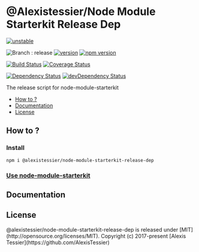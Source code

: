 # @Alexistessier/Node Module Starterkit Release Dep

[![unstable](http://badges.github.io/stability-badges/dist/unstable.svg)](http://github.com/badges/stability-badges)

![Branch : release](https://img.shields.io/badge/Branch-release-blue.svg)
[![version](https://img.shields.io/badge/version-1.0.3-blue.svg)](https://github.com/AlexisTessier/node-module-starterkit-release-dep#readme)
[![npm version](https://badge.fury.io/js/@alexistessier/node-module-starterkit-release-dep.svg)](https://badge.fury.io/js/@alexistessier%2Fnode-module-starterkit-release-dep)

[![Build Status](https://travis-ci.org/AlexisTessier/node-module-starterkit-release-dep.svg?branch=release)](https://travis-ci.org/AlexisTessier/node-module-starterkit-release-dep)
[![Coverage Status](https://coveralls.io/repos/AlexisTessier/node-module-starterkit-release-dep/badge.svg?branch=release&service=github)](https://coveralls.io/github/AlexisTessier/node-module-starterkit-release-dep?branch=release)

[![Dependency Status](https://david-dm.org/AlexisTessier/node-module-starterkit-release-dep.svg)](https://david-dm.org/AlexisTessier/node-module-starterkit-release-dep)
[![devDependency Status](https://david-dm.org/AlexisTessier/node-module-starterkit-release-dep/dev-status.svg)](https://david-dm.org/AlexisTessier/node-module-starterkit-release-dep#info=devDependencies)

The release script for node-module-starterkit

-   [How to ?](#how-to)
-   [Documentation](#documentation)
-   [License](#license)

## How to ?

### Install

    npm i @alexistessier/node-module-starterkit-release-dep

### <a href="https://github.com/AlexisTessier/node-module-starterkit">Use node-module-starterkit<a/>

## Documentation

<!-- Generated by documentation.js. Update this documentation by updating the source code. -->

## License

@alexistessier/node-module-starterkit-release-dep is released under \[MIT](http&#x3A;//opensource.org/licenses/MIT). 
Copyright (c) 2017-present \[Alexis Tessier](https&#x3A;//github.com/AlexisTessier)
